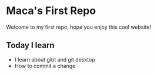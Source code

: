 <!DOCTYPE html>
<html lang="en">
  <head>
    <meta charset="UTF-8">
    <meta name="viewport" content="width=device-width, initial-scale=1.0">
    <meta http-equiv="X-UA-Compatible" content="ie=edge">
    <title>Maca's first Repo</title>
    <link rel="stylesheet" href="styles.css">
  </head>
  <body>
  <main>
        <h1>Maca's First Repo</h1>
        <p> Welcome to my first repo, hope you enjoy this cool website!</p>
     <h2>Today I learn</h2>
     <ul>
     <li>I learn about gibt and git desktop</li>
     <li>How to commit a change</li>
     </ul>
    </main>
    
  </body>
</html>